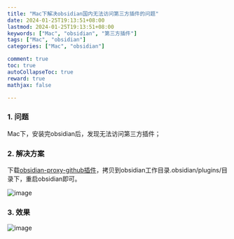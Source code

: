 ```yaml
---
title: "Mac下解决obsidian国内无法访问第三方插件的问题"
date: 2024-01-25T19:13:51+08:00
lastmod: 2024-01-25T19:13:51+08:00
keywords: ["Mac", "obsidian", "第三方插件"]
tags: ["Mac", "obsidian"]
categories: ["Mac", "obsidian"]

comment: true
toc: true
autoCollapseToc: true
reward: true
mathjax: false

---
```


<!--more-->


### 1. 问题

Mac下，安装完obsidian后，发现无法访问第三方插件；

### 2. 解决方案

下载[obsidian-proxy-github插件](https://gitee.com/juqkai/obsidian-proxy-github/releases)，拷贝到obsidian工作目录.obsidian/plugins/目录下，重启obsidian即可。

![image](/images/post/Mac下解决obsidian国内无法访问第三方插件的问题/obsidian_dir.jpg)
### 3. 效果

![image](/images/post/Mac下解决obsidian国内无法访问第三方插件的问题/obsidian_plugins_setting.jpg)
